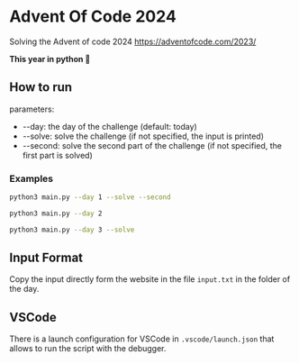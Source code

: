 # Advent Of Code 2024

Solving the Advent of code 2024 https://adventofcode.com/2023/

**This year in python 🐍**

## How to run

parameters:
* --day: the day of the challenge (default: today)
* --solve: solve the challenge (if not specified, the input is printed)
* --second: solve the second part of the challenge (if not specified, the first part is solved)

### Examples

```bash
python3 main.py --day 1 --solve --second
```

```bash
python3 main.py --day 2
```

```bash
python3 main.py --day 3 --solve
```

## Input Format

Copy the input directly form the website in the file `input.txt` in the folder of the day.

## VSCode

There is a launch configuration for VSCode in `.vscode/launch.json` that allows to run the script with the debugger.


